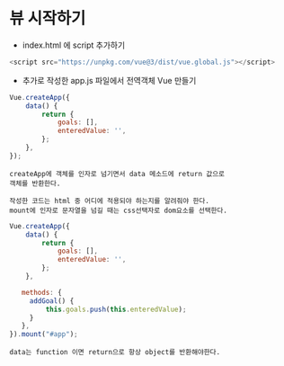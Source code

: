 # 뷰 시작하기

- index.html 에 script 추가하기
```javascript
<script src="https://unpkg.com/vue@3/dist/vue.global.js"></script>
```
- 추가로 작성한 app.js 파일에서 전역객체 Vue 만들기
```javascript
Vue.createApp({
    data() {
        return {
            goals: [],
            enteredValue: '',
        };
    },
});
```
```
createApp에 객체를 인자로 넘기면서 data 메소드에 return 값으로 
객체를 반환한다.
```


```
작성한 코드는 html 중 어디에 적용되야 하는지를 알려줘야 한다.
mount에 인자로 문자열을 넘길 때는 css선택자로 dom요소를 선택한다.
```

```javascript
Vue.createApp({
    data() {
        return {
            goals: [],
            enteredValue: '',
        };
    },

   methods: {
     addGoal() {
         this.goals.push(this.enteredValue);
     }
   },
}).mount("#app");

```

```
data는 function 이면 return으로 항상 object를 반환해야한다.

```
